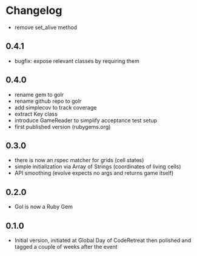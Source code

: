 # Changelog

- remove set_alive method

## 0.4.1
- bugfix: expose relevant classes by requiring them

## 0.4.0
- rename gem to golr
- rename github repo to golr
- add simplecov to track coverage
- extract Key class
- introduce GameReader to simplify acceptance test setup
- first published version (rubygems.org)

## 0.3.0
- there is now an rspec matcher for grids (cell states)
- simple initialization via Array of Strings (coordinates of living cells)
- API smoothing (evolve expects no args and returns game itself)

## 0.2.0
- Gol is now a Ruby Gem

## 0.1.0
- Initial version, initiated at Global Day of CodeRetreat then polished and tagged a couple of weeks after the event
